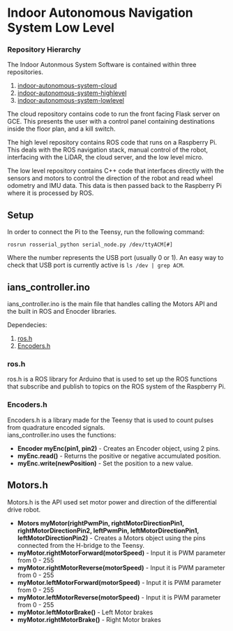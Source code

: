 # Indoor Autonomous Navigation System Low Level

### Repository Hierarchy

The Indoor Autonmous System Software is contained within three repositories. 

1. [indoor-autonomous-system-cloud](https://github.com/thedch/indoor-autonomous-system-cloud)
1. [indoor-autonomous-system-highlevel](https://github.com/thedch/indoor-autonomous-system-highlevel)
1. [indoor-autonomous-system-lowlevel](https://github.com/thedch/indoor-autonomous-system-lowlevel)

The cloud repository contains code to run the front facing Flask server on GCE. This presents the user with a control panel containing destinations inside the floor plan, and a kill switch.

The high level repository contains ROS code that runs on a Raspberry Pi. This deals with the ROS navigation stack, manual control of the robot, interfacing with the LiDAR, the cloud server, and the low level micro. 

The low level repository contains C++ code that interfaces directly with the sensors and motors to control the direction of the robot and read wheel odometry and IMU data. This data is then passed back to the Raspberry Pi where it is processed by ROS. 

## Setup

In order to connect the Pi to the Teensy, run the following command:

```
rosrun rosserial_python serial_node.py /dev/ttyACM[#]
```

Where the number represents the USB port (usually 0 or 1). An easy way to check that USB port is currently active is `ls /dev | grep ACM`. 

## ians_controller.ino
ians_controller.ino is the main file that handles calling the Motors API and the built in ROS and Enocder libraries.

Dependecies:

1. [ros.h](http://wiki.ros.org/roslib)
1. [Encoders.h](https://github.com/PaulStoffregen/Encoder)

### ros.h
ros.h is a ROS library for Arduino that is used to set up the ROS functions that subscribe and publish to topics on the ROS system of the Raspberry Pi.


### Encoders.h
Encoders.h is a library made for the Teensy that is used to count pulses from quadrature encoded signals.  
ians_controller.ino uses the functions:

* **Encoder myEnc(pin1, pin2)** - Creates an Encoder object, using 2 pins. 
* **myEnc.read()** - Returns the positive or negative accumulated position.
* **myEnc.write(newPosition)** - Set the position to a new value.


## Motors.h
Motors.h is the API used set motor power and direction of the differential drive robot.

* **Motors myMotor(rightPwmPin, rightMotorDirectionPin1, rightMotorDirectionPin2, leftPwmPin, leftMotorDirectionPin1, leftMotorDirectionPin2)** - Creates a Motors object using the pins connected from the H-bridge to the Teensy.
* **myMotor.rightMotorForward(motorSpeed)** - Input it is PWM parameter from 0 - 255
* **myMotor.rightMotorReverse(motorSpeed)** - Input it is PWM parameter from 0 - 255
* **myMotor.leftMotorForward(motorSpeed)** - Input it is PWM parameter from 0 - 255
* **myMotor.leftMotorReverse(motorSpeed)** - Input it is PWM parameter from 0 - 255
* **myMotor.leftMotorBrake()** - Left Motor brakes
* **myMotor.rightMotorBrake()** - Right Motor brakes   
